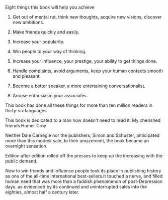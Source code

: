 Eight things this book will help you achieve

1. Get out of mental rut, think new thoughts, acquire new visions, discover new ambitions. 

2. Make friends quickly and easily.

3. Increase your popularity.

4. Win people to your way of thinking.

5. Increase your influence, your prestige, your ability to get things done.

6. Handle complaints, avoid arguments, keep your human contacts smooth and pleasant.

7. Become a better speaker, a more entertaining conversationalist.

8. Arouse enthusiasm your associates.

This book has done all these things for more than ten million readers in thirty-six languages.

This book is dedicated to a man how doesn't need to read it: My cherished friends Homer Croy

Neither Dale Carnegie nor the publishers, Simon and Schuster, anticipated more than this modest sale, to their amazement, the book became an overnight sensation. 

Edition after edition rolled off the presses to keep up the  increasing with the public demand.

Now to win friends and influence people took its place in publishing history as one of the all-time international best-sellers.It touched a nerve, and filled human need that was more than a faddish phenomenon of post-Depression days. as evidenced by its continued and uninterrupted sales into the eighties, almost half a century later.


